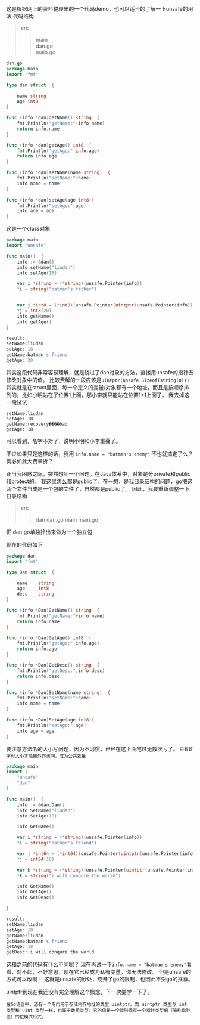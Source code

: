 这是根据网上的资料整理出的一个代码demo，也可以适当的了解一下unsafe的用法
代码结构
>src  
>>main  
>>dan.go  
>>main.go  

```go
dan.go
package main
import "fmt"

type dan struct  {

	name string
	age int8
}

func (info *dan)getName() string  {
	fmt.Println("getName:"+info.name)
	return info.name
}

func (info *dan)getAge() int8  {
	fmt.Println("getAge:",info.age)
	return info.age
}

func (info *dan)setName(name string)  {
	fmt.Println("setName:"+name)
	info.name = name
}

func (info *dan)setAge(age int8){
	fmt.Println("setAge:",age)
	info.age = age
}
```
这是一个class对象

```go
package main
import "unsafe"

func main()  {
	info := &dan{}
	info.setName("liudan")
	info.setAge(18)

	var i *string = (*string)(unsafe.Pointer(info))
	*i = string("batman's father")


	var j *int8 = (*int8)(unsafe.Pointer(uintptr(unsafe.Pointer(info)) + uintptr(unsafe.Sizeof(string(0)))))
	*j = int8(20)
	info.getName()
	info.getAge()
}

result:
setName:liudan
setAge: 18
getName:batman's friend
getAge: 20
```
其实这段代码非常容易理解，就是绕过了dan对象的方法，直接用unsafe的指针去修改对象中的值。
比较费解的一段应该是`uintptr(unsafe.Sizeof(string(0)))`
其实就是在struct里面，每一个定义的变量/对象都有一个地址，而且是按顺序排列的，比如小明站在了位置1上面，那小李就只能站在位置1+1上面了。
我去掉这一段试试
```
setName:liudan
setAge: 18
getName:recovery����bad
getAge: 18
```
可以看到，名字不对了，说明小明和小李重叠了。

不过如果只是这样的话，我用
`info.name = "batman's enemy"`
不也就搞定了么？何必如此大费章折？

正当我困惑之际，突然想到一个问题。在Java体系中，对象是分private和public和protect的。
我这里怎么都是public了。在一想，是我目录结构的问题，go把这两个文件当成是一个包的文件了，自然都是public了。
因此，我要重新调整一下目录结构
>src
>>dan
>>dan.go
>>main
>>main.go

把
dan.go单独拎出来做为一个独立包

现在的代码如下
```go
package dan
import "fmt"

type Dan struct  {

	name 	string
	age 	int8
	desc 	string
}

func (info *Dan)GetName() string  {
	fmt.Println("getName:"+info.name)
	return info.name
}

func (info *Dan)GetAge() int8  {
	fmt.Println("getAge:",info.age)
	return info.age
}

func (info *Dan)GetDesc() string  {
	fmt.Println("getDesc:",info.desc)
	return info.desc
}

func (info *Dan)SetName(name string)  {
	fmt.Println("setName:"+name)
	info.name = name
}

func (info *Dan)SetAge(age int8){
	fmt.Println("setAge:",age)
	info.age = age
}
```
要注意方法名的大小写问题，因为不习惯，已经在这上面吃过无数次亏了。
`只有首字母大小才能被外界访问，成为公共变量`

```go
package main
import (
	"unsafe"
	"dan"
)

func main()  {
	info := &dan.Dan{}
	info.SetName("liudan")
	info.SetAge(18)

	info.GetName()

	var i *string = (*string)(unsafe.Pointer(info))
	*i = string("batman's friend")

	var j *int64 = (*int64)(unsafe.Pointer(uintptr(unsafe.Pointer(info))+uintptr(unsafe.Sizeof(string(0)))))
	*j = int64(18)

	var k *string = (*string)(unsafe.Pointer(uintptr(unsafe.Pointer(info))+uintptr(unsafe.Sizeof(string(0)))+uintptr(unsafe.Sizeof(int64(0)))))
	*k = string("i will conqure the world")

	info.GetName()
	info.GetAge()
	info.GetDesc()

}

result:
setName:liudan
setAge: 18
getName:liudan
getName:batman's friend
getAge: 18
getDesc: i will conqure the world
```
这和之前的代码有什么不同呢？
现在再试一下`info.name = "batman's enemy"`看看，对不起，不好意思，现在它已经成为私有变量，你无法修改。
但是unsafe的方式可以改啊！
这就是unsafe的妙处，绕开了go的限制，也因此不受go的推荐。

uintptr到现在我还没有完全理解这个概念，下一次要学一下了。
```
在Go语言中，还有一个专门用于存储内存地址的类型 uintptr。而 uintptr 类型与 int 类型和 uint 类型一样，也属于数组类型。它的值是一个能够保存一个指针类型值（简称指针值）的位模式形式。
```


